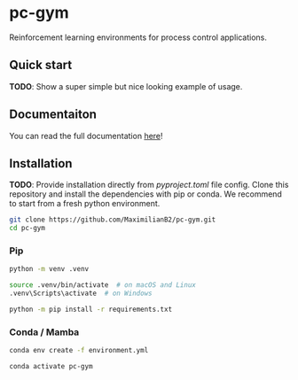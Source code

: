 # pc-gym

Reinforcement learning environments for process control applications.

## Quick start

**TODO**: Show a super simple but nice looking example of usage.

## Documentaiton

You can read the full documentation [here](https://maximilianb2.github.io/pc-gym/)!

## Installation

**TODO**: Provide installation directly from _pyproject.toml_ file config.
Clone this repository and install the dependencies with pip or conda.
We recommend to start from a fresh python environment.

```bash
git clone https://github.com/MaximilianB2/pc-gym.git
cd pc-gym
```

### Pip

```bash
python -m venv .venv

source .venv/bin/activate  # on macOS and Linux
.venv\Scripts\activate  # on Windows

python -m pip install -r requirements.txt
```

### Conda / Mamba

```bash
conda env create -f environment.yml

conda activate pc-gym
```
